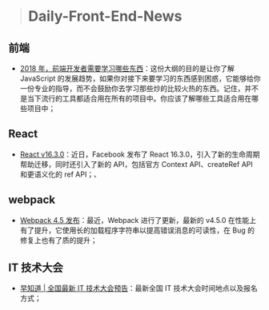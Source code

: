 > # Daily-Front-End-News

## 前端

- [2018 年，前端开发者需要学习哪些东西](http://t.cn/Rmcie6e)：这份大纲的目的是让你了解 JavaScript 的发展趋势，如果你对接下来要学习的东西感到困惑，它能够给你一份专业的指导，而不会鼓励你去学习那些炒的比较火热的东西。记住，并不是当下流行的工具都适合用在所有的项目中。你应该了解哪些工具适合用在哪些项目中；

## React

- [React v16.3.0](https://reactjs.org/blog/2018/03/29/react-v-16-3.html)：近日，Facebook 发布了 React 16.3.0，引入了新的生命周期帮助迁移，同时还引入了新的 API，包括官方 Context API、createRef API 和更语义化的 ref API；、

## webpack

- [Webpack 4.5 发布](https://github.com/webpack/webpack/releases)：最近，Webpack 进行了更新，最新的 v4.5.0 在性能上有了提升，它使用长的加载程序字符串以提高错误消息的可读性，在 Bug 的修复上也有了质的提升；

## IT 技术大会

- [早知道 | 全国最新 IT 技术大会预告](http://t.cn/Rmcyo7u)：最新全国 IT 技术大会时间地点以及报名方式；
